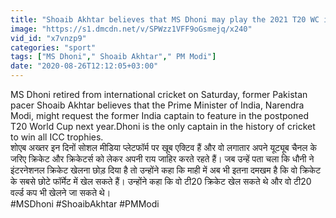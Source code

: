 ```yaml
---
title: "Shoaib Akhtar believes that MS Dhoni may play the 2021 T20 WC if PM Modi request Oneindia Sports"
image: "https://s1.dmcdn.net/v/SPWzz1VFF9oGsmejq/x240"
vid_id: "x7vnzp9"
categories: "sport"
tags: ["MS Dhoni"," Shoaib Akhtar"," PM Modi"]
date: "2020-08-26T12:12:05+03:00"
---
```

MS Dhoni retired from international cricket on Saturday, former Pakistan pacer Shoaib Akhtar believes that the Prime Minister of India, Narendra Modi, might request the former India captain to feature in the postponed T20 World Cup next year.Dhoni is the only captain in the history of cricket to win all ICC trophies.    <br>शोएब अख्तर इन दिनों सोशल मीडिया प्लेटफॉर्म पर खूब एक्टिव हैं और वो लगातार अपने यूट्यूब चैनल के जरिए क्रिकेट और क्रिकेटर्स को लेकर अपनी राय जाहिर करते रहते हैं। जब उन्हें पता चला कि धौनी ने इंटरनेशनल क्रिकेट खेलना छोड़ दिया है तो उन्होंने कहा कि माही में अब भी इतना दमखम है कि वो क्रिकेट के सबसे छोटे फॉर्मेट में खेल सकते हैं। उन्होंने कहा कि वो टी20 क्रिकेट खेल सकते थे और वो टी20 वर्ल्ड कप भी खेलने जा सकते थे।    <br>#MSDhoni #ShoaibAkhtar #PMModi
